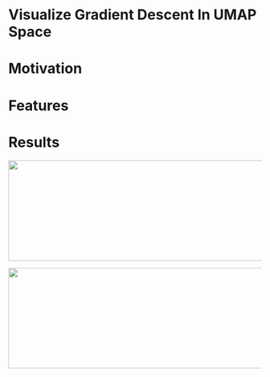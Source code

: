 # Visualize Gradient Descent In UMAP Space

# Motivation

# Features

# Results 

<p align="center">
  <img width="900" height="200" src="https://github.com/vb690/bazaar/blob/visualize_gradient_descent/shops/visualize_gradient_descent/results/gifs/combined_2d.gif">
</p>

<p align="center">
  <img width="900" height="200" src="https://github.com/vb690/bazaar/blob/visualize_gradient_descent/shops/visualize_gradient_descent/results/gifs/combined_3d.gif">
</p>
